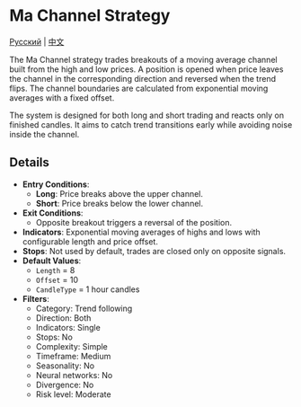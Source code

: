 # Ma Channel Strategy
[Русский](README_ru.md) | [中文](README_cn.md)

The Ma Channel strategy trades breakouts of a moving average channel built from the
high and low prices. A position is opened when price leaves the channel in the
corresponding direction and reversed when the trend flips. The channel boundaries
are calculated from exponential moving averages with a fixed offset.

The system is designed for both long and short trading and reacts only on finished
candles. It aims to catch trend transitions early while avoiding noise inside the
channel.

## Details

- **Entry Conditions**:
  - **Long**: Price breaks above the upper channel.
  - **Short**: Price breaks below the lower channel.
- **Exit Conditions**:
  - Opposite breakout triggers a reversal of the position.
- **Indicators**: Exponential moving averages of highs and lows with configurable
  length and price offset.
- **Stops**: Not used by default, trades are closed only on opposite signals.
- **Default Values**:
  - `Length` = 8
  - `Offset` = 10
  - `CandleType` = 1 hour candles
- **Filters**:
  - Category: Trend following
  - Direction: Both
  - Indicators: Single
  - Stops: No
  - Complexity: Simple
  - Timeframe: Medium
  - Seasonality: No
  - Neural networks: No
  - Divergence: No
  - Risk level: Moderate
